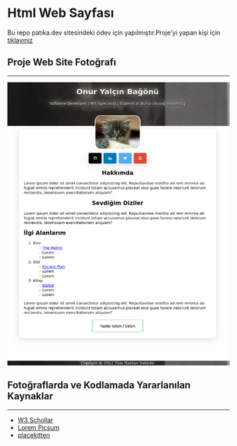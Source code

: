 # Html Web Sayfası
Bu repo patika.dev sitesindeki ödev için yapılmıştır.Proje'yi yapan kişi için [tıklayınız](https://app.patika.dev/onuryalcin)

## Proje Web Site Fotoğrafı
---

![Proje Resmi](img/web.png)

## Fotoğraflarda ve Kodlamada Yararlanılan Kaynaklar
---
- [W3 Schollar](https://www.w3schools.com/)
- [Lorem Picsum](https://picsum.photos/id/1008/5616/3744)
- [placekitten](https://placekitten.com)



